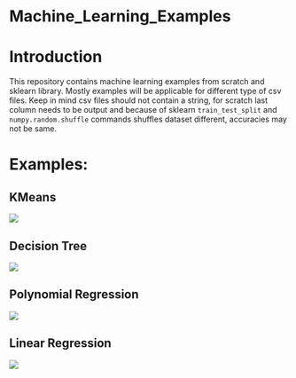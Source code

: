 # Machine_Learning_Examples

# Introduction 
This repository contains machine learning examples from scratch and sklearn library. Mostly examples will be applicable for different type of csv files. Keep in mind csv files should not contain a string, for scratch last column needs to be output and  because of sklearn `train_test_split` and `numpy.random.shuffle` commands shuffles dataset different, accuracies may not be same. 

# Examples:
   
  <table style="width:100%">
        <h2>KMeans </h2>
        <img src=https://user-images.githubusercontent.com/45767042/100789347-6357cf00-3427-11eb-9881-3edd0d7ddd97.png>
        <h2> Decision Tree </h2>
        <img src=https://user-images.githubusercontent.com/45767042/100789792-fb55b880-3427-11eb-848a-c9e2a82d6bc8.png>
        <h2> Polynomial Regression </h2>
        <img src=https://user-images.githubusercontent.com/45767042/100790499-f6453900-3428-11eb-9215-fd6eb186f24e.png>
        <h2> Linear Regression </h2>
        <img src=https://user-images.githubusercontent.com/45767042/100791686-a36c8100-342a-11eb-819e-39fe8e365746.png>
  </table>
  
